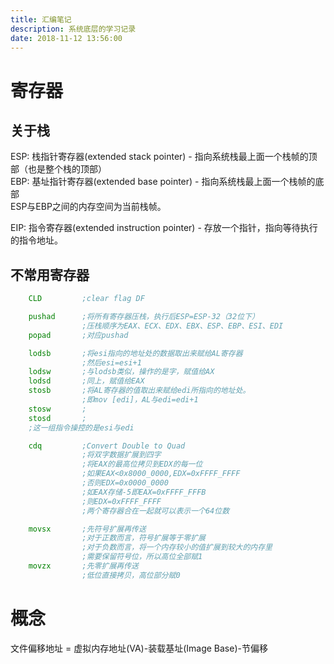 ```yaml
---
title: 汇编笔记
description: 系统底层的学习记录
date: 2018-11-12 13:56:00
---
```


# 寄存器

## 关于栈

ESP: 栈指针寄存器(extended stack pointer) - 指向系统栈最上面一个栈帧的顶部（也是整个栈的顶部）  
EBP: 基址指针寄存器(extended base pointer) - 指向系统栈最上面一个栈帧的底部  
ESP与EBP之间的内存空间为当前栈帧。

EIP: 指令寄存器(extended instruction pointer) - 存放一个指针，指向等待执行的指令地址。

## 不常用寄存器

```asm
    CLD         ;clear flag DF

    pushad      ;将所有寄存器压栈，执行后ESP=ESP-32（32位下）
                ;压栈顺序为EAX、ECX、EDX、EBX、ESP、EBP、ESI、EDI
    popad       ;对应pushad

    lodsb       ;将esi指向的地址处的数据取出来赋给AL寄存器
                ;然后esi=esi+1
    lodsw       ;与lodsb类似，操作的是字，赋值给AX
    lodsd       ;同上，赋值给EAX
    stosb       ;将AL寄存器的值取出来赋给edi所指向的地址处。
                ;即mov [edi]，AL与edi=edi+1
    stosw       ;
    stosd       ;
    ;这一组指令操控的是esi与edi

    cdq         ;Convert Double to Quad
                ;将双字数据扩展到四字
                ;将EAX的最高位拷贝到EDX的每一位
                ;如果EAX<0x8000_0000,EDX=0xFFFF_FFFF
                ;否则EDX=0x0000_0000
                ;如EAX存储-5即EAX=0xFFFF_FFFB
                ;则EDX=0xFFFF_FFFF
                ;两个寄存器合在一起就可以表示一个64位数

    movsx       ;先符号扩展再传送
                ;对于正数而言，符号扩展等于零扩展
                ;对于负数而言，将一个内存较小的值扩展到较大的内存里
                ;需要保留符号位，所以高位全部赋1
    movzx       ;先零扩展再传送
                ;低位直接拷贝，高位部分赋0
```

# 概念

文件偏移地址 = 虚拟内存地址(VA)-装载基址(Image Base)-节偏移